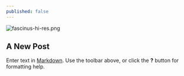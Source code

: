 ```yaml
---
published: false
---
```

![fascinus-hi-res.png]({{site.baseurl}}/images/fascinus-hi-res.png)
## A New Post

Enter text in [Markdown](http://daringfireball.net/projects/markdown/). Use the toolbar above, or click the **?** button for formatting help.
